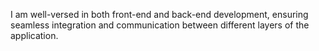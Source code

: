 
 I am well-versed in both front-end and back-end development, ensuring seamless integration and communication between different layers of the application.
